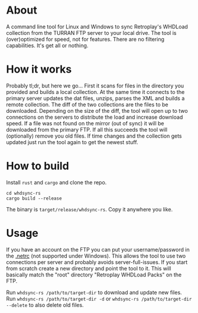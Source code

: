 # About
A command line tool for Linux and Windows to sync Retroplay's WHDLoad collection from the TURRAN FTP server to your local drive.
The tool is (over)optimized for speed, not for features. There are no filtering capabilities. It's get all or nothing.

# How it works
Probably tl;dr, but here we go...
First it scans for files in the directory you provided and builds a local collection. At the same time it connects to the primary server updates the dat files, unzips, parses the XML and builds a remote collection. The diff of the two collections are the files to be downloaded. Depending on the size of the diff, the tool will open up to two connections on the servers to distribute the load and increase download speed. If a file was not found on the mirror (out of sync) it will be downloaded from the primary FTP. If all this succeeds the tool will (optionally) remove you old files. If time changes and the collection gets updated just run the tool again to get the newest stuff.

# How to build
Install `rust` and `cargo` and clone the repo.
```
cd whdsync-rs
cargo build --release
```
The binary is `target/release/whdsync-rs`. Copy it anywhere you like.

# Usage
If you have an account on the FTP you can put your username/password in the [.netrc](https://www.gnu.org/software/inetutils/manual/html_node/The-_002enetrc-file.html) (not supported under Windows). This allows the tool to use two connections per server and probably avoids server-full-issues. If you start from scratch create a new directory and point the tool to it. This will basically match the "root" directory "Retroplay WHDLoad Packs" on the FTP.

Run `whdsync-rs /path/to/target-dir` to download and update new files.
Run `whdsync-rs /path/to/target-dir -d` or `whdsync-rs /path/to/target-dir --delete` to also delete old files.
